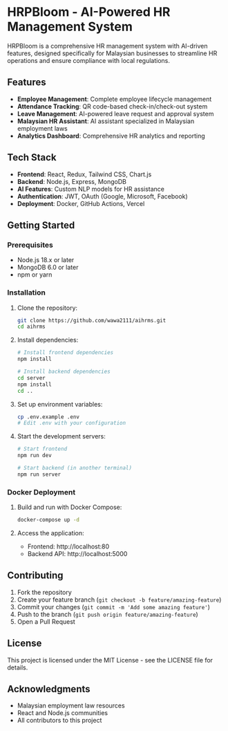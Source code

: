 # HRPBloom - AI-Powered HR Management System

HRPBloom is a comprehensive HR management system with AI-driven features, designed specifically for Malaysian businesses to streamline HR operations and ensure compliance with local regulations.

## Features

- **Employee Management**: Complete employee lifecycle management
- **Attendance Tracking**: QR code-based check-in/check-out system
- **Leave Management**: AI-powered leave request and approval system
- **Malaysian HR Assistant**: AI assistant specialized in Malaysian employment laws
- **Analytics Dashboard**: Comprehensive HR analytics and reporting

## Tech Stack

- **Frontend**: React, Redux, Tailwind CSS, Chart.js
- **Backend**: Node.js, Express, MongoDB
- **AI Features**: Custom NLP models for HR assistance
- **Authentication**: JWT, OAuth (Google, Microsoft, Facebook)
- **Deployment**: Docker, GitHub Actions, Vercel

## Getting Started

### Prerequisites

- Node.js 18.x or later
- MongoDB 6.0 or later
- npm or yarn

### Installation

1. Clone the repository:
   ```bash
   git clone https://github.com/wawa2111/aihrms.git
   cd aihrms
   ```

2. Install dependencies:
   ```bash
   # Install frontend dependencies
   npm install
   
   # Install backend dependencies
   cd server
   npm install
   cd ..
   ```

3. Set up environment variables:
   ```bash
   cp .env.example .env
   # Edit .env with your configuration
   ```

4. Start the development servers:
   ```bash
   # Start frontend
   npm run dev
   
   # Start backend (in another terminal)
   npm run server
   ```

### Docker Deployment

1. Build and run with Docker Compose:
   ```bash
   docker-compose up -d
   ```

2. Access the application:
   - Frontend: http://localhost:80
   - Backend API: http://localhost:5000

## Contributing

1. Fork the repository
2. Create your feature branch (`git checkout -b feature/amazing-feature`)
3. Commit your changes (`git commit -m 'Add some amazing feature'`)
4. Push to the branch (`git push origin feature/amazing-feature`)
5. Open a Pull Request

## License

This project is licensed under the MIT License - see the LICENSE file for details.

## Acknowledgments

- Malaysian employment law resources
- React and Node.js communities
- All contributors to this project